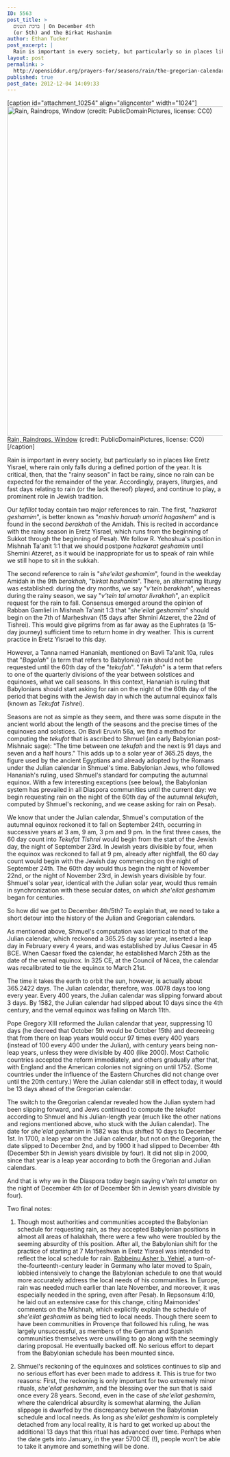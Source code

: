 ```yaml
---
ID: 5563
post_title: >
  ברכת השנים | On December 4th
  (or 5th) and the Birkat Hashanim
author: Ethan Tucker
post_excerpt: |
  Rain is important in every society, but particularly so in places like Eretz Yisrael, where rain only falls during a defined portion of the year. It is critical, then, that the "rainy season" in fact be rainy, since no rain can be expected for the remainder of the year. Accordingly, prayers, liturgies, and fast days relating to rain (or the lack thereof) played, and continue to play, a prominent role in Jewish tradition. Our <em>tefillot</em> today contain two major references to rain:  "<em>hazkarat geshamim</em>" (better known as "<em>mashiv haruaḥ umorid hagashem</em>") and "<em>she'eilat geshamim</em>", found in the weekday Amidah in the 9th <em>berakhah</em>, "<em>birkat hashanim</em>". There, an alternating liturgy was established: during the dry months, we say "<em>v'tein berakhah</em>", whereas during the rainy season, we say "<em>v'tein tal umatar livrakhah</em>", an explicit request for the rain to fall. Consensus emerged around the opinion of Rabban Gamliel in Mishnah Ta'anit 1:3 that "<em>she'eilat geshamim</em>" should begin on the 7th of Marḥeshvan (15 days after Shmini Atzeret, the 22nd of Tishrei). This would give pilgrims from as far away as the Euphrates (a 15-day journey) sufficient time to return home in dry weather. This is current practice in Eretz Yisrael to this day.
layout: post
permalink: >
  http://opensiddur.org/prayers-for/seasons/rain/the-gregorian-calendar-in-jewish-liturgy-on-december-4th-and-the-birkat-hashanim/
published: true
post_date: 2012-12-04 14:09:33
---
```

[caption id="attachment_10254" align="aligncenter" width="1024"]<a href="http://opensiddur.org/wp-content/uploads/2012/12/rain-17967_1280-e1417909313228.jpg"><img src="http://opensiddur.org/wp-content/uploads/2012/12/rain-17967_1280-e1417909313228.jpg" alt="Rain, Raindrops, Window (credit: PublicDomainPictures, license: CC0)" width="1024" height="769" class="size-full wp-image-10254" /></a> <a href="http://pixabay.com/en/rain-raining-raindrops-window-17967/">Rain, Raindrops, Window</a> (credit: PublicDomainPictures, license: CC0)[/caption]

Rain is important in every society, but particularly so in places like Eretz Yisrael, where rain only falls during a defined portion of the year. It is critical, then, that the "rainy season" in fact be rainy, since no rain can be expected for the remainder of the year. Accordingly, prayers, liturgies, and fast days relating to rain (or the lack thereof) played, and continue to play, a prominent role in Jewish tradition.

Our <em>tefillot</em> today contain two major references to rain. The first, "<em>hazkarat geshamim</em>", is better known as "<em>mashiv haruaḥ umorid hagashem</em>" and is found in the second <em>berakhah</em> of the Amidah. This is recited in accordance with the rainy season in Eretz Yisrael, which runs from the beginning of Sukkot through the beginning of Pesaḥ. We follow R. Yehoshua's position in Mishnah Ta'anit 1:1 that we should postpone <em>hazkarat geshamim</em> until Shemini Atzeret, as it would be inappropriate for us to speak of rain while we still hope to sit in the sukkah.

The second reference to rain is "<em>she'eilat geshamim</em>", found in the weekday Amidah in the 9th <em>berakhah</em>, "<em>birkat hashanim</em>". There, an alternating liturgy was established: during the dry months, we say "<em>v'tein berakhah</em>", whereas during the rainy season, we say "<em>v'tein tal umatar livrakhah</em>", an explicit request for the rain to fall. Consensus emerged around the opinion of Rabban Gamliel in Mishnah Ta'anit 1:3 that "<em>she'eilat geshamim</em>" should begin on the 7th of Marḥeshvan (15 days after Shmini Atzeret, the 22nd of Tishrei). This would give pilgrims from as far away as the Euphrates (a 15-day journey) sufficient time to return home in dry weather. This is current practice in Eretz Yisrael to this day.

However, a Tanna named Hananiah, mentioned on Bavli Ta'anit 10a, rules that "<em>Bagolah</em>" (a term that refers to Babylonia) rain should not be requested until the 60th day of the "<em>tekufah</em>". "<em>Tekufah</em>" is a term that refers to one of the quarterly divisions of the year between solstices and equinoxes, what we call seasons. In this context, Hananiah is ruling that Babylonians should start asking for rain on the night of the 60th day of the period that begins with the Jewish day in which the autumnal equinox falls (known as <em>Tekufat Tishrei</em>).

Seasons are not as simple as they seem, and there was some dispute in the ancient world about the length of the seasons and the precise times of the equinoxes and solstices. On Bavli Eruvin 56a, we find a method for computing the <em>tekufot</em> that is ascribed to Shmuel (an early Babylonian post-Mishnaic sage): "The time between one <em>tekufah</em> and the next is 91 days and seven and a half hours." This adds up to a solar year of 365.25 days, the figure used by the ancient Egyptians and already adopted by the Romans under the Julian calendar in Shmuel's time. Babylonian Jews, who followed Hananiah's ruling, used Shmuel's standard for computing the autumnal equinox. With a few interesting exceptions (see below), the Babylonian system has prevailed in all Diaspora communities until the current day: we begin requesting rain on the night of the 60th day of the autumnal <em>tekufah</em>, computed by Shmuel's reckoning, and we cease asking for rain on Pesaḥ.

We know that under the Julian calendar, Shmuel's computation of the autumnal equinox reckoned it to fall on September 24th, occurring in successive years at 3 am, 9 am, 3 pm and 9 pm. In the first three cases, the 60 day count into <em>Tekufat Tishrei</em> would begin from the start of the Jewish day, the night of September 23rd. In Jewish years divisible by four, when the equinox was reckoned to fall at 9 pm, already after nightfall, the 60 day count would begin with the Jewish day commencing on the night of September 24th. The 60th day would thus begin the night of November 22nd, or the night of November 23rd, in Jewish years divisible by four. Shmuel's solar year, identical with the Julian solar year, would thus remain in synchronization with these secular dates, on which <em>she'eilat geshamim</em> began for centuries.

So how did we get to December 4th/5th? To explain that, we need to take a short detour into the history of the Julian and Gregorian calendars.

As mentioned above, Shmuel's computation was identical to that of the Julian calendar, which reckoned a 365.25 day solar year, inserted a leap day in February every 4 years, and was established by Julius Caesar in 45 BCE. When Caesar fixed the calendar, he established March 25th as the date of the vernal equinox. In 325 CE, at the Council of Nicea, the calendar was recalibrated to tie the equinox to March 21st.

The time it takes the earth to orbit the sun, however, is actually about 365.2422 days. The Julian calendar, therefore, was .0078 days too long every year. Every 400 years, the Julian calendar was slipping forward about 3 days. By 1582, the Julian calendar had slipped about 10 days since the 4th century, and the vernal equinox was falling on March 11th.

Pope Gregory XIII reformed the Julian calendar that year, suppressing 10 days (he decreed that October 5th would be October 15th) and decreeing that from there on leap years would occur 97 times every 400 years (instead of 100 every 400 under the Julian), with century years being non-leap years, unless they were divisible by 400 (like 2000). Most Catholic countries accepted the reform immediately, and others gradually after that, with England and the American colonies not signing on until 1752. (Some countries under the influence of the Eastern Churches did not change over until the 20th century.) Were the Julian calendar still in effect today, it would be 13 days ahead of the Gregorian calendar.

The switch to the Gregorian calendar revealed how the Julian system had been slipping forward, and Jews continued to compute the <em>tekufot</em> according to Shmuel and his Julian-length year (much like the other nations and regions mentioned above, who stuck with the Julian calendar). The date for <em>she'elat geshamim</em> in 1582 was thus shifted 10 days to December 1st. In 1700, a leap year on the Julian calendar, but not on the Gregorian, the date slipped to December 2nd, and by 1900 it had slipped to December 4th (December 5th in Jewish years divisible by four). It did not slip in 2000, since that year is a leap year according to both the Gregorian and Julian calendars.

And that is why we in the Diaspora today begin saying <em>v'tein tal umatar</em> on the night of December 4th (or of December 5th in Jewish years divisible by four).

Two final notes:

1) Though most authorities and communities accepted the Babylonian schedule for requesting rain, as they accepted Babylonian positions in almost all areas of halakhah, there were a few who were troubled by the seeming absurdity of this position. After all, the Babylonian shift for the practice of starting at 7 Marḥeshvan in Eretz Yisrael was intended to reflect the local schedule for rain. <a href="http://en.wikipedia.org/wiki/Asher_ben_Jehiel">Rabbeinu Asher b. Yehiel</a>, a turn-of-the-fourteenth-century leader in Germany who later moved to Spain, lobbied intensively to change the Babylonian schedule to one that would more accurately address the local needs of his communities. In Europe, rain was needed much earlier than late November, and moreover, it was especially needed in the spring, even after Pesaḥ. In Repsonsum 4:10, he laid out an extensive case for this change, citing Maimonides' comments on the Mishnah, which explicitly explain the schedule of <em>she'eilat geshamim</em> as being tied to local needs. Though there seem to have been communities in Provençe that followed his ruling, he was largely unsuccessful, as members of the German and Spanish communities themselves were unwilling to go along with the seemingly daring proposal. He eventually backed off. No serious effort to depart from the Babylonian schedule has been mounted since.

2) Shmuel's reckoning of the equinoxes and solstices continues to slip and no serious effort has ever been made to address it. This is true for two reasons: First, the reckoning is only important for two extremely minor rituals, <em>she'eilat geshamim</em>, and the blessing over the sun that is said once every 28 years. Second, even in the case of <em>she'eilat geshamim</em>, where the calendrical absurdity is somewhat alarming, the Julian slippage is dwarfed by the discrepancy between the Babylonian schedule and local needs. As long as <em>she'eilat geshamim</em> is completely detached from any local reality, it is hard to get worked up about the additional 13 days that this ritual has advanced over time. Perhaps when the date gets into January, in the year 5700 CE (!), people won't be able to take it anymore and something will be done.